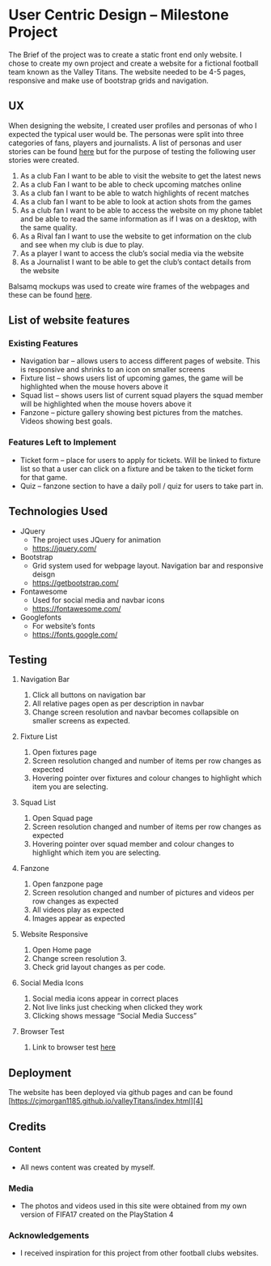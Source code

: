 # User Centric Design – Milestone Project
The Brief of the project was to create a static front end only website. I chose to create my own project and create a website for a fictional football team known as the Valley Titans. The website needed to be 4-5 pages, responsive and make use of bootstrap grids and navigation.

## UX
When designing the website, I created user profiles and personas of who I expected the typical user would be. The personas were split into three categories of fans, players and journalists.
A list of personas and user stories can be found [here][1] but for the purpose of testing the following user stories were created.
1.	As a club Fan I want to be able to visit the website to get the latest news
2.	As a club Fan I want to be able to check upcoming matches online
3.	As a club fan I want to be able to watch highlights of recent matches
4.	As a club fan I want to be able to look at action shots from the games
5.	As a club fan I want to be able to access the website on my phone tablet and be able to read the same information as if I was on a desktop, with the same quality.
6.	As a Rival fan I want to use the website to get information on the club and see when my club is due to play.
7.	As a player I want to access the club’s social media via the website
8.	As a Journalist I want to be able to get the club’s contact details from the website

Balsamq mockups was used to create wire frames of the webpages and these can be found [here][2].

[1]:https://github.com/cjmorgan1185/valleyTitans/blob/master/Desigm/Persona.pptx
[2]:https://github.com/cjmorgan1185/valleyTitans/tree/master/Desigm

## List of website features
### Existing Features
* Navigation bar – allows users to access different pages of website. This is responsive and shrinks to an icon on smaller screens
* Fixture list – shows users list of upcoming games, the game will be highlighted when the mouse hovers above it
* Squad list – shows users list of current squad players the squad member will be highlighted when the mouse hovers above it
* Fanzone – picture gallery showing best pictures from the matches. Videos showing best goals.

### Features Left to Implement
* Ticket form – place for users to apply for tickets. Will be linked to fixture list so that a user can click on a fixture and be taken to the ticket form for that game.
* Quiz – fanzone section to have a daily poll / quiz for users to take part in.

## Technologies Used
* JQuery
    * The project uses JQuery for animation
    * https://jquery.com/
* Bootstrap
    * Grid system used for webpage layout. Navigation bar and responsive deisgn
    * https://getbootstrap.com/
* Fontawesome
    * Used for social media and navbar icons
    * https://fontawesome.com/
* Googlefonts
    * For website’s fonts
    * https://fonts.google.com/

## Testing
1.	Navigation Bar
    1.	Click all buttons on navigation bar
    2.	All relative pages open as per description in navbar
    3.	Change screen resolution and navbar becomes collapsible on smaller screens as expected.

2.	Fixture List 
    1. Open fixtures page
    2. Screen resolution changed and number of items per row changes as expected
    3. Hovering pointer over fixtures and colour changes to highlight which item you are selecting.

3.	Squad List 
    1. Open Squad page
    2. Screen resolution changed and number of items per row changes as expected
    3. Hovering pointer over squad member and colour changes to highlight which item you are selecting.

4.	Fanzone
    1. Open fanzpone page
    2. Screen resolution changed and number of pictures and videos per row changes as expected
    3. All videos play as expected
    4. Images appear as expected 

5.	Website Responsive
    1. Open Home page
    2. Change screen resolution 3.
    3. Check grid layout changes as per code.

6.	Social Media Icons
    1. Social media icons appear in correct places
    2. Not live links just checking when clicked they work
    3. Clicking shows message “Social Media Success”

7.	Browser Test
    1. Link to browser test [here][3]

[3]: https://github.com/cjmorgan1185/valleyTitans/blob/master/Design/testing.xlsx

## Deployment
The website has been deployed via github pages and can be found [https://cjmorgan1185.github.io/valleyTitans/index.html][4]

[4]: https://cjmorgan1185.github.io/valleyTitans/index.html

## Credits
### Content
* All news content was created by myself.

### Media
* The photos and videos used in this site were obtained from my own version of FIFA17 created on the PlayStation 4

### Acknowledgements
* I received inspiration for this project from other football clubs websites.

